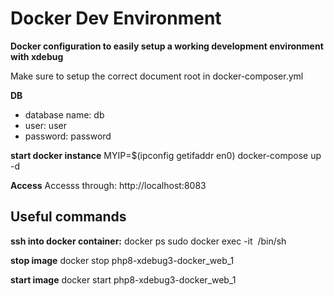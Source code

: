 # Docker Dev Environment

**Docker configuration to easily setup a working development environment with xdebug**

Make sure to setup the correct document root in docker-composer.yml

**DB**
* database name: db
* user: user
* password: password



**start docker instance**
MYIP=$(ipconfig getifaddr en0) docker-compose up -d

**Access**
Accesss through: http://localhost:8083

## Useful commands

**ssh into docker container:**
docker ps
sudo docker exec -it <image name> /bin/sh

**stop image**
docker stop php8-xdebug3-docker_web_1

**start image**
docker start php8-xdebug3-docker_web_1